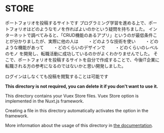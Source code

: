 # STORE
ポートフォリオを投稿するサイトです
プログラミング学習を進める上で、ポートフォリオはどのようなモノを作ればよいのかという疑問を持ちました。
インターネットで調べてみると、「CRUD機能のあるアプリ」というのが最低条件ことが分かりましたが、実際に他の人は
　　・どのような技術を使い
　　・どのような機能があって
　　・どのくらいのデザインで
　　・どのくらいのレベルのモノ
を開発し、転職活動に成功しているのかがよくわかりませんでした。
そこで、ポートフォリオを投稿するサイトを自分で作成することで、今後IT企業に転職される方の参考になるのではないかと思い開発しました。


ログインはしなくても投稿を閲覧することは可能です


**This directory is not required, you can delete it if you don't want to use it.**

This directory contains your Vuex Store files.
Vuex Store option is implemented in the Nuxt.js framework.

Creating a file in this directory automatically activates the option in the framework.

More information about the usage of this directory in [the documentation](https://nuxtjs.org/guide/vuex-store).

